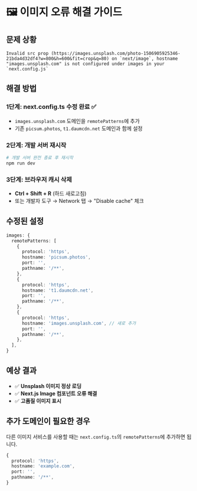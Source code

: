 # 🖼️ 이미지 오류 해결 가이드

## 문제 상황

```
Invalid src prop (https://images.unsplash.com/photo-1506905925346-21bda4d32df4?w=800&h=600&fit=crop&q=80) on `next/image`, hostname "images.unsplash.com" is not configured under images in your `next.config.js`
```

## 해결 방법

### 1단계: next.config.ts 수정 완료 ✅

- `images.unsplash.com` 도메인을 `remotePatterns`에 추가
- 기존 `picsum.photos`, `t1.daumcdn.net` 도메인과 함께 설정

### 2단계: 개발 서버 재시작

```bash
# 개발 서버 완전 종료 후 재시작
npm run dev
```

### 3단계: 브라우저 캐시 삭제

- **Ctrl + Shift + R** (하드 새로고침)
- 또는 개발자 도구 → Network 탭 → "Disable cache" 체크

## 수정된 설정

```typescript
images: {
  remotePatterns: [
    {
      protocol: 'https',
      hostname: 'picsum.photos',
      port: '',
      pathname: '/**',
    },
    {
      protocol: 'https',
      hostname: 't1.daumcdn.net',
      port: '',
      pathname: '/**',
    },
    {
      protocol: 'https',
      hostname: 'images.unsplash.com', // 새로 추가
      port: '',
      pathname: '/**',
    },
  ],
}
```

## 예상 결과

- ✅ **Unsplash 이미지 정상 로딩**
- ✅ **Next.js Image 컴포넌트 오류 해결**
- ✅ **고품질 이미지 표시**

## 추가 도메인이 필요한 경우

다른 이미지 서비스를 사용할 때는 `next.config.ts`의 `remotePatterns`에 추가하면 됩니다.

```typescript
{
  protocol: 'https',
  hostname: 'example.com',
  port: '',
  pathname: '/**',
}
```
